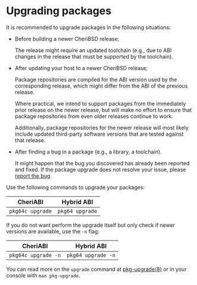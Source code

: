 # Upgrading packages

It is recommended to upgrade packages in the following situations:

* Before building a newer CheriBSD release;

  The release might require an updated toolchain (e.g., due to ABI changes in
  the release that must be supported by the toolchain).

* After updating your host to a newer CheriBSD release;

  Package repositories are compiled for the ABI version used by the
  corresponding release, which might differ from the ABI of the previous
  release.

  Where practical, we intend to support packages from the immediately prior
  release on the newer release, but will make no effort to ensure that package
  repositories from even older releases continue to work.

  Additionally, package repositories for the newer release will most likely
  include updated third-party software versions that are tested against that
  release.

* After finding a bug in a package (e.g., a library, a toolchain).

  It might happen that the bug you discovered has already been reported and
  fixed.
  If the package upgrade does not resolve your issue, please
  [report the bug](../support/).

Use the following commands to upgrade your packages:

| CheriABI         | Hybrid ABI      |
|------------------|-----------------|
| `pkg64c upgrade` | `pkg64 upgrade` |

If you do not want perform the upgrade itself but only check if newer versions
are available, use the `-n` flag:

| CheriABI            | Hybrid ABI         |
|---------------------|--------------------|
| `pkg64c upgrade -n` | `pkg64 upgrade -n` |

You can read more on the `upgrade` command at
[pkg-upgrade(8)](https://www.freebsd.org/cgi/man.cgi?pkg-upgrade(8))
or in your console with `man pkg-upgrade`.
